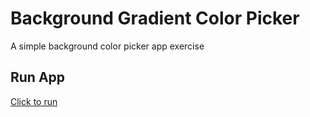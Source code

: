# Background Gradient Color Picker
A simple background color picker app exercise

## Run App
[Click to run](https://cnwebdev.github.io/bgcolorpicker/)
